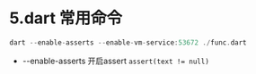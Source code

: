 # 5.dart 常用命令

```dart
dart --enable-asserts --enable-vm-service:53672 ./func.dart
```

- --enable-asserts 开启assert  `assert(text != null)`